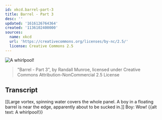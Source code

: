```yaml
---
id: xkcd.barrel-part-3
title: Barrel - Part 3
desc: ''
updated: '1616126764364'
created: '1136102400000'
sources:
  name: xkcd
  url: 'https://creativecommons.org/licenses/by-nc/2.5/'
  license: Creative Commons 2.5
---
```

![A whirlpool!](https://imgs.xkcd.com/comics/barrel_whirlpool.jpg)
> "Barrel - Part 3", by Randall Munroe, licensed under Creative Commons Attribution-NonCommercial 2.5 License

## Transcript
[[Large vortex, spinning water covers the whole panel. A boy in a floating barrel is near the edge, apparently about to be sucked in.]]
Boy: Wow!
{{alt text: A whirlpool!}}
